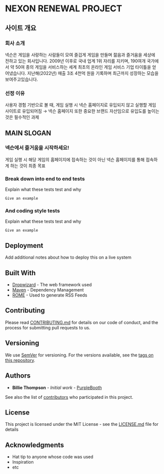 # NEXON RENEWAL PROJECT


## 사이트 개요

### 회사 소개
넥슨은 게임을 사랑하는 사람들이 모여 즐겁게 게임을 만들며 젊음과 즐거움을 세상에 전하고 있는 회사입니다.
2009년 이후로 국내 업계 1위 자리를 지키며, 190여개 국가에서 약 50여 종의 게임을 서비스하는 세계 최초의 온라인 게임 서비스 기업 타이틀을 얻어냈습니다.
지난해(2022년) 매출 3조 4천억 원을 기록하며 최근까지 성장하는 모습을 보여주고있습니다.

### 선정 이유

사용자 경험 기반으로 볼 때, 게임 실행 시 넥슨 홈페이지로 유입되지 않고 실행할 게임 사이트로 유입되어짐 
→ 넥슨 홈페이지 또한 중요한 브랜드 자산임으로 유입도를 높이는 것은 필수적인 과제


## MAIN SLOGAN

### 넥슨에서 즐거움을 시작하세요!

게임 실행 시 해당 게임의 홈페이지에 접속하는 것이 아닌 넥슨 홈페이지를 통해 접속하게 하는 것이 최종 목표



### Break down into end to end tests

Explain what these tests test and why

```
Give an example
```

### And coding style tests

Explain what these tests test and why

```
Give an example
```

## Deployment

Add additional notes about how to deploy this on a live system

## Built With

* [Dropwizard](http://www.dropwizard.io/1.0.2/docs/) - The web framework used
* [Maven](https://maven.apache.org/) - Dependency Management
* [ROME](https://rometools.github.io/rome/) - Used to generate RSS Feeds

## Contributing

Please read [CONTRIBUTING.md](https://gist.github.com/PurpleBooth/b24679402957c63ec426) for details on our code of conduct, and the process for submitting pull requests to us.

## Versioning

We use [SemVer](http://semver.org/) for versioning. For the versions available, see the [tags on this repository](https://github.com/your/project/tags). 

## Authors

* **Billie Thompson** - *Initial work* - [PurpleBooth](https://github.com/PurpleBooth)

See also the list of [contributors](https://github.com/your/project/contributors) who participated in this project.

## License

This project is licensed under the MIT License - see the [LICENSE.md](LICENSE.md) file for details

## Acknowledgments

* Hat tip to anyone whose code was used
* Inspiration
* etc
